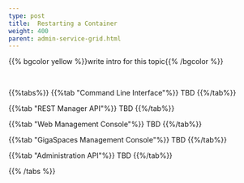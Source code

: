 ```yaml
---
type: post
title:  Restarting a Container
weight: 400
parent: admin-service-grid.html
---
```

 
  

{{% bgcolor yellow %}}write intro for this topic{{% /bgcolor %}}

<br>
 
{{%tabs%}}
{{%tab "Command Line Interface"%}}
TBD
{{%/tab%}}

{{%tab "REST Manager API"%}}
TBD
{{%/tab%}}


{{%tab "Web Management Console"%}}
TBD
{{%/tab%}}


{{%tab "GigaSpaces Management Console"%}}
TBD
{{%/tab%}}


{{%tab "Administration API"%}}
TBD
{{%/tab%}}

{{% /tabs %}}
